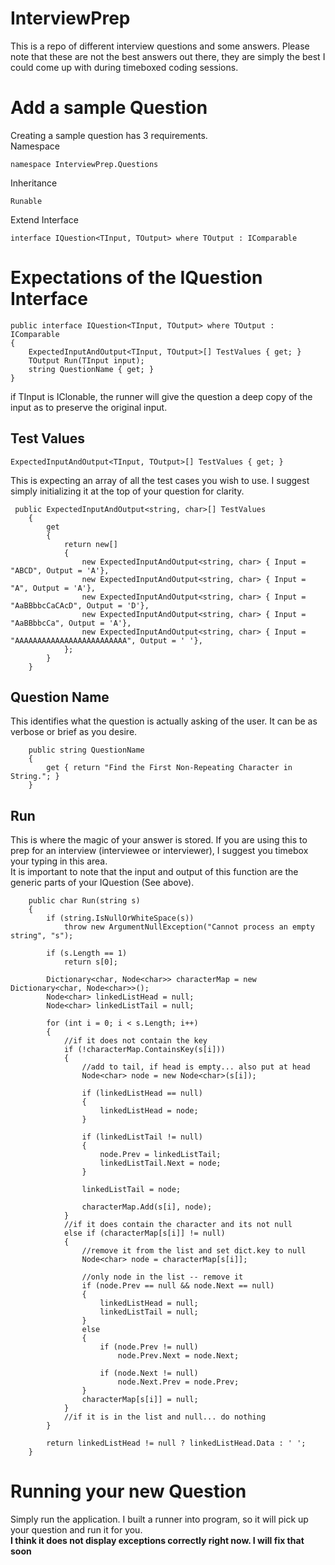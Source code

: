 InterviewPrep
========
This is a repo of different interview questions and some answers.  Please note that these are not the best answers out there, they are simply the best I could come up with during timeboxed coding sessions.

Add a sample Question
========
Creating a sample question has 3 requirements.  
Namespace

    namespace InterviewPrep.Questions

Inheritance

    Runable

Extend Interface

    interface IQuestion<TInput, TOutput> where TOutput : IComparable
  

Expectations of the IQuestion Interface
========

    public interface IQuestion<TInput, TOutput> where TOutput : IComparable
    {
        ExpectedInputAndOutput<TInput, TOutput>[] TestValues { get; }
        TOutput Run(TInput input);
        string QuestionName { get; }
    }

if TInput is IClonable, the runner will give the question a deep copy of the input as to preserve the original input. 

Test Values
------

    ExpectedInputAndOutput<TInput, TOutput>[] TestValues { get; }

This is expecting an array of all the test cases you wish to use.  I suggest simply initializing it at the top of your question for clarity.  

     public ExpectedInputAndOutput<string, char>[] TestValues
        {
            get
            {
                return new[]
                {
                    new ExpectedInputAndOutput<string, char> { Input = "ABCD", Output = 'A'},
                    new ExpectedInputAndOutput<string, char> { Input = "A", Output = 'A'},
                    new ExpectedInputAndOutput<string, char> { Input = "AaBBbbcCaCAcD", Output = 'D'},
                    new ExpectedInputAndOutput<string, char> { Input = "AaBBbbcCa", Output = 'A'},
                    new ExpectedInputAndOutput<string, char> { Input = "AAAAAAAAAAAAAAAAAAAAAAAAA", Output = ' '},
                };
            }
        }
        
Question Name
------
This identifies what the question is actually asking of the user.  It can be as verbose or brief as you desire.  

        public string QuestionName 
        {
            get { return "Find the First Non-Repeating Character in String."; }
        }
        
Run
------
This is where the magic of your answer is stored.  If you are using this to prep for an interview (interviewee or interviewer), I suggest you timebox your typing in this area.  
It is important to note that the input and output of this function are the generic parts of your IQuestion (See above).  

        public char Run(string s)
        {
            if (string.IsNullOrWhiteSpace(s))
                throw new ArgumentNullException("Cannot process an empty string", "s");

            if (s.Length == 1)
                return s[0];

            Dictionary<char, Node<char>> characterMap = new Dictionary<char, Node<char>>();
            Node<char> linkedListHead = null;
            Node<char> linkedListTail = null;

            for (int i = 0; i < s.Length; i++)
            {
                //if it does not contain the key
                if (!characterMap.ContainsKey(s[i]))
                {
                    //add to tail, if head is empty... also put at head
                    Node<char> node = new Node<char>(s[i]);

                    if (linkedListHead == null)
                    {
                        linkedListHead = node;
                    }

                    if (linkedListTail != null)
                    {
                        node.Prev = linkedListTail;
                        linkedListTail.Next = node;
                    }

                    linkedListTail = node;

                    characterMap.Add(s[i], node);
                }
                //if it does contain the character and its not null
                else if (characterMap[s[i]] != null)
                {
                    //remove it from the list and set dict.key to null
                    Node<char> node = characterMap[s[i]];

                    //only node in the list -- remove it 
                    if (node.Prev == null && node.Next == null)
                    {
                        linkedListHead = null;
                        linkedListTail = null;
                    }
                    else
                    {
                        if (node.Prev != null)
                            node.Prev.Next = node.Next;

                        if (node.Next != null)
                            node.Next.Prev = node.Prev;
                    }
                    characterMap[s[i]] = null;
                }
                //if it is in the list and null... do nothing
            }

            return linkedListHead != null ? linkedListHead.Data : ' ';
        }
        
Running your new Question
======
Simply run the application.  I built a runner into program, so it will pick up your question and run it for you.  
**I think it does not display exceptions correctly right now.  I will fix that soon**
